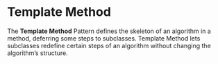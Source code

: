 # Template Method
The **Template Method** Pattern defines the skeleton of an algorithm in a method, deferring some steps to subclasses. Template Method lets subclasses redefine certain steps of an algorithm without changing the algorithm’s structure.